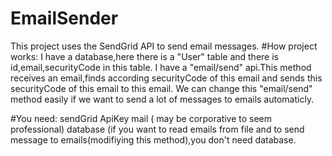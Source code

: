 # EmailSender
This project uses the SendGrid API to send email messages.
#How project works:
I have a database,here there is a "User" table and there is id,email,securityCode in this table.
I have a "email/send" api.This method receives an email,finds according securityCode of this email and sends this securityCode of this email to this email.
We can change this "email/send" method easily if we want to send a lot of messages to emails automaticly.

#You need:
sendGrid ApiKey
mail ( may be corporative to seem professional)
database (if you want to read emails from file and to send message to emails(modifiying this method),you don't need database.
